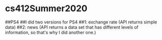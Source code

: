 # cs412Summer2020
##PS4
##I did two versions for PS4
##1: exchange rate (API returns simple data)
##2: news (API returns a data set that has different levels of information, so that's why I did another one.)
